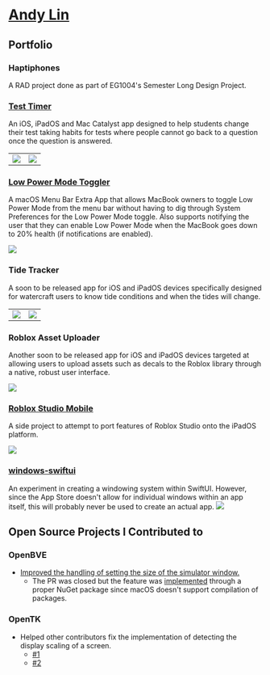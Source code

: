 # [Andy Lin](https://github.com/andylin2004)

## Portfolio

### Haptiphones
A RAD project done as part of EG1004's Semester Long Design Project.

### [Test Timer](https://apps.apple.com/us/app/test-timer-monitor-your-time/id1568837510)
An iOS, iPadOS and Mac Catalyst app designed to help students change their test taking habits for tests where people cannot go back to a question once the question is answered.

<table>
    <tr>
        <td>
        <img src="images/testTimer1.png">
        </td>
        <td>
        <img src="images/testTimer2.png">
        </td>
    </tr>
</table>

### [Low Power Mode Toggler](binaries/Low%20Power%20Mode%20Toggler.zip)
A macOS Menu Bar Extra App that allows MacBook owners to toggle Low Power Mode from the menu bar without having to dig through System Preferences for the Low Power Mode toggle. Also supports notifying the user that they can enable Low Power Mode when the MacBook goes down to 20% health (if notifications are enabled).

![](images/lowPowerModeToggler.png)

### Tide Tracker
A soon to be released app for iOS and iPadOS devices specifically designed for watercraft users to know tide conditions and when the tides will change.

<table>
    <tr>
        <td>
        <img src="images/tides1.png">
        </td>
        <td>
        <img src="images/tides2.png">
        </td>
    </tr>
</table>

### Roblox Asset Uploader
Another soon to be released app for iOS and iPadOS devices targeted at allowing users to upload assets such as decals to the Roblox library through a native, robust user interface.

![](images/robloxAssetUploader.png)

### [Roblox Studio Mobile](https://github.com/andylin2004/RobloxStudioMobile)
A side project to attempt to port features of Roblox Studio onto the iPadOS platform.

![](images/robloxStudioMobile.png)

### [windows-swiftui](https://github.com/andylin2004/windows-swiftui)
An experiment in creating a windowing system within SwiftUI. However, since the App Store doesn't allow for individual windows within an app itself, this will probably never be used to create an actual app.
![](images/windows-swiftui.png)

## Open Source Projects I Contributed to

<!-- ### Reminders Menu Bar -->
### OpenBVE
- [Improved the handling of setting the size of the simulator window.](https://github.com/leezer3/OpenBVE/pull/692)
  - The PR was closed but the feature was [implemented](https://openbve-project.net/intro/v1.8.2.0/) through a proper NuGet package since macOS doesn't support compilation of packages.

### OpenTK
- Helped other contributors fix the implementation of detecting the display scaling of a screen. 
  - [#1](https://github.com/leezer3/opentk/pull/1)
  - [#2](https://github.com/leezer3/opentk/pull/2)